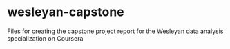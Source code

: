 # wesleyan-capstone
Files for creating the capstone project report for the Wesleyan data analysis specialization on Coursera
